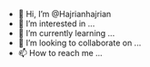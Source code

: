 - 👋 Hi, I’m @Hajrianhajrian
- 👀 I’m interested in ...
- 🌱 I’m currently learning ...
- 💞️ I’m looking to collaborate on ...
- 📫 How to reach me ...

<!---
Hajrianhajrian/Hajrianhajrian is a ✨ special ✨ repository because its `README.md` (this file) appears on your GitHub profile.
You can click the Preview link to take a look at your changes.
--->
